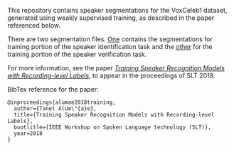 This repository contains speaker segmentations for the VoxCeleb1 dataset, generated using weakly supervised training, as described in the paper referenced below.

There are two segmentation files. [One](voxceleb1_sid_segments) contains the segmentations for training portion of the speaker identification task and the [other](voxceleb1_sv_segments) for the training portion of the speaker verification task.

For more information, see the paper [_Training Speaker Recognition Models with Recording-level Labels_](doc/alumae2018training.pdf), to appear in the proceedings of SLT 2018.

BibTex reference for the paper:

    @inproceedings{alumae2018training,
      author={Tanel Alum\"{a}e},
      title={Training Speaker Recognition Models with Recording-level Labels},
      bootlitle={IEEE Workshop on Spoken Language technology (SLT)},
      year=2018
    }

